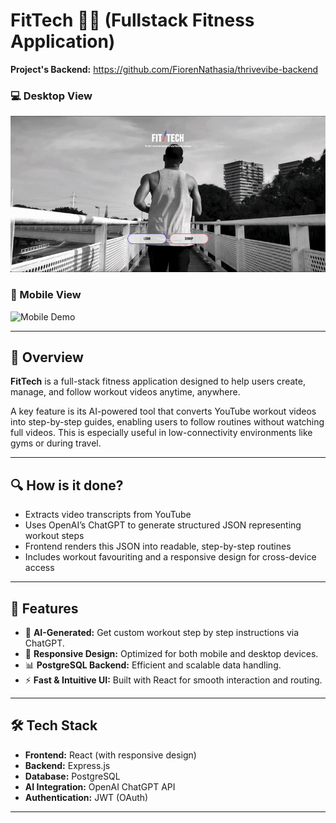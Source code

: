 # FitTech 🏋️‍♂️ (Fullstack Fitness Application)

**Project's Backend:** https://github.com/FiorenNathasia/thrivevibe-backend

### 💻 Desktop View

![Desktop Demo](public/gif/desktop.gif)

### 📱 Mobile View

<img src="public/gif/mobile.gif" alt="Mobile Demo" width="300" />

---

## 🧠 Overview

**FitTech** is a full-stack fitness application designed to help users create, manage, and follow workout videos anytime, anywhere.

A key feature is its AI-powered tool that converts YouTube workout videos into step-by-step guides, enabling users to follow routines without watching full videos. This is especially useful in low-connectivity environments like gyms or during travel.

---

## 🔍 How is it done?

- Extracts video transcripts from YouTube
- Uses OpenAI’s ChatGPT to generate structured JSON representing workout steps
- Frontend renders this JSON into readable, step-by-step routines
- Includes workout favouriting and a responsive design for cross-device access

---

## 🚀 Features

- 💬 **AI-Generated:** Get custom workout step by step instructions via ChatGPT.
- 📱 **Responsive Design:** Optimized for both mobile and desktop devices.
- 📊 **PostgreSQL Backend:** Efficient and scalable data handling.
- ⚡ **Fast & Intuitive UI:** Built with React for smooth interaction and routing.

---

## 🛠️ Tech Stack

- **Frontend:** React (with responsive design)
- **Backend:** Express.js
- **Database:** PostgreSQL
- **AI Integration:** OpenAI ChatGPT API
- **Authentication:** JWT (OAuth)

---
